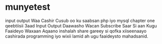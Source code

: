 # munyetest
input output
Waa Cashir Cusub oo ku saabsan php iyo mysql chapter one qeebtiisii  3aad  Input Output Daawasho Wacan Subscribe Saar Si aan Kugu Faaideyo Waxaan Aqaano inshalah share gareey si qofka xiiseenaayo cashirada programming iyo wixii lamid ah ugu faaideysto mahadsanid.
